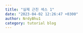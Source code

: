 ```yaml
---
title: "실제 근친 섹스 1"
date: "2023-04-02 12:26:47 +0300"
author: NrdyBhu1
category: tutorial blog
---
```

